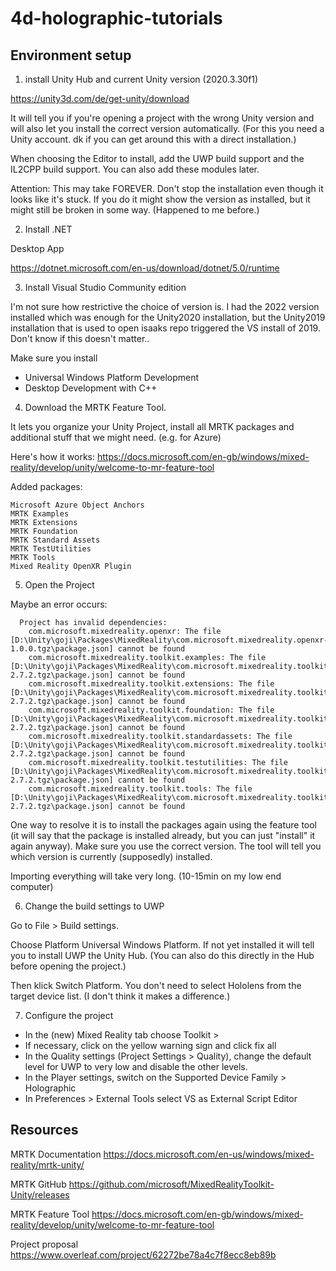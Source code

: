 # 4d-holographic-tutorials

## Environment setup

1. install Unity Hub and current Unity version (2020.3.30f1)

https://unity3d.com/de/get-unity/download

It will tell you if you're opening a project with the wrong Unity version and will also let you install the correct version automatically. 
(For this you need a Unity account. dk if you can get around this with a direct installation.)

When choosing the Editor to install, add the UWP build support and the IL2CPP build support. You can also add these modules later.

Attention: This may take FOREVER. Don't stop the installation even though it looks like it's stuck. If you do it might show the version as installed, but it might still be broken in some way. (Happened to me before.)

2. Install .NET

Desktop App

https://dotnet.microsoft.com/en-us/download/dotnet/5.0/runtime

3. Install Visual Studio Community edition 

I'm not sure how restrictive the choice of version is. I had the 2022 version installed which was enough for the Unity2020 installation, but the Unity2019 installation that is used to open isaaks repo triggered the VS install of 2019. Don't know if this doesn't matter..

Make sure you install 

- Universal Windows Platform Development
- Desktop Development with C++

4. Download the MRTK Feature Tool. 

It lets you organize your Unity Project, install all MRTK packages and additional stuff that we might need. (e.g. for Azure)

Here's how it works: https://docs.microsoft.com/en-gb/windows/mixed-reality/develop/unity/welcome-to-mr-feature-tool

Added packages: 

```
Microsoft Azure Object Anchors
MRTK Examples
MRTK Extensions
MRTK Foundation
MRTK Standard Assets
MRTK TestUtilities
MRTK Tools
Mixed Reality OpenXR Plugin
```

5. Open the Project

Maybe an error occurs: 

```An error occurred while resolving packages:
  Project has invalid dependencies:
    com.microsoft.mixedreality.openxr: The file [D:\Unity\goji\Packages\MixedReality\com.microsoft.mixedreality.openxr-1.0.0.tgz\package.json] cannot be found
    com.microsoft.mixedreality.toolkit.examples: The file [D:\Unity\goji\Packages\MixedReality\com.microsoft.mixedreality.toolkit.examples-2.7.2.tgz\package.json] cannot be found
    com.microsoft.mixedreality.toolkit.extensions: The file [D:\Unity\goji\Packages\MixedReality\com.microsoft.mixedreality.toolkit.extensions-2.7.2.tgz\package.json] cannot be found
    com.microsoft.mixedreality.toolkit.foundation: The file [D:\Unity\goji\Packages\MixedReality\com.microsoft.mixedreality.toolkit.foundation-2.7.2.tgz\package.json] cannot be found
    com.microsoft.mixedreality.toolkit.standardassets: The file [D:\Unity\goji\Packages\MixedReality\com.microsoft.mixedreality.toolkit.standardassets-2.7.2.tgz\package.json] cannot be found
    com.microsoft.mixedreality.toolkit.testutilities: The file [D:\Unity\goji\Packages\MixedReality\com.microsoft.mixedreality.toolkit.testutilities-2.7.2.tgz\package.json] cannot be found
    com.microsoft.mixedreality.toolkit.tools: The file [D:\Unity\goji\Packages\MixedReality\com.microsoft.mixedreality.toolkit.tools-2.7.2.tgz\package.json] cannot be found
```

One way to resolve it is to install the packages again using the feature tool (it will say that the package is installed already, but you can just "install" it again anyway). Make sure you use the correct version. The tool will tell you which version is currently (supposedly) installed.

Importing everything will take very long. (10-15min on my low end computer)

6. Change the build settings to UWP

Go to File > Build settings.

Choose Platform Universal Windows Platform. If not yet installed it will tell you to install UWP the Unity Hub. (You can also do this directly in the Hub before opening the project.)

Then klick Switch Platform. You don't need to select Hololens from the target device list. (I don't think it makes a difference.)

7. Configure the project

- In the (new) Mixed Reality tab choose Toolkit > 
- If necessary,  click on the yellow warning sign and click fix all
- In the Quality settings (Project Settings > Quality), change the default level for UWP to very low and disable the other levels. 
- In the Player settings, switch on the Supported Device Family > Holographic
- In Preferences > External Tools select VS as External Script Editor

## Resources

MRTK Documentation https://docs.microsoft.com/en-us/windows/mixed-reality/mrtk-unity/

MRTK GitHub https://github.com/microsoft/MixedRealityToolkit-Unity/releases

MRTK Feature Tool https://docs.microsoft.com/en-gb/windows/mixed-reality/develop/unity/welcome-to-mr-feature-tool

Project proposal https://www.overleaf.com/project/62272be78a4c7f8ecc8eb89b
